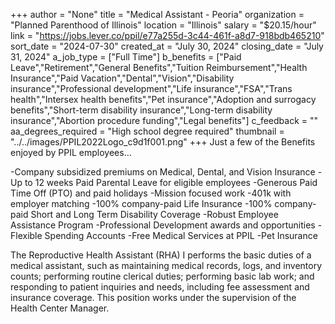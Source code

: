 +++
author = "None"
title = "Medical Assistant - Peoria"
organization = "Planned Parenthood of Illinois"
location = "Illinois"
salary = "$20.15/hour"
link = "https://jobs.lever.co/ppil/e77a255d-3c44-461f-a8d7-918bdb465210"
sort_date = "2024-07-30"
created_at = "July 30, 2024"
closing_date = "July 31, 2024"
a_job_type = ["Full Time"]
b_benefits = ["Paid Leave","Retirement","General Benefits","Tuition Reimbursement","Health Insurance","Paid Vacation","Dental","Vision","Disability insurance","Professional development","Life insurance","FSA","Trans health","Intersex health benefits","Pet insurance","Adoption and surrogacy benefits","Short-term disability insurance","Long-term disability insurance","Abortion procedure funding","Legal benefits"]
c_feedback = ""
aa_degrees_required = "High school degree required"
thumbnail = "../../images/PPIL2022Logo_c9d1f001.png"
+++
Just a few of the Benefits enjoyed by PPIL employees…

-Company subsidized premiums on Medical, Dental, and Vision Insurance
-Up to 12 weeks Paid Parental Leave for eligible employees
-Generous Paid Time Off (PTO) and paid holidays
-Mission focused work
-401k with employer matching
-100% company-paid Life Insurance
-100% company-paid Short and Long Term Disability Coverage
-Robust Employee Assistance Program
-Professional Development awards and opportunities
-Flexible Spending Accounts
-Free Medical Services at PPIL
-Pet Insurance

The Reproductive Health Assistant (RHA) I performs the basic duties of a medical assistant, such as maintaining medical records, logs, and inventory counts; performing routine clerical duties; performing basic lab work; and responding to patient inquiries and needs, including fee assessment and insurance coverage. This position works under the supervision of the Health Center Manager.